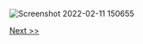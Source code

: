 ![Screenshot 2022-02-11 150655](https://user-images.githubusercontent.com/55657279/153580317-47f096e3-3b89-47e1-b767-9a8494801e7d.png)

[Next >>](/1_installing_Linux/6.md)
